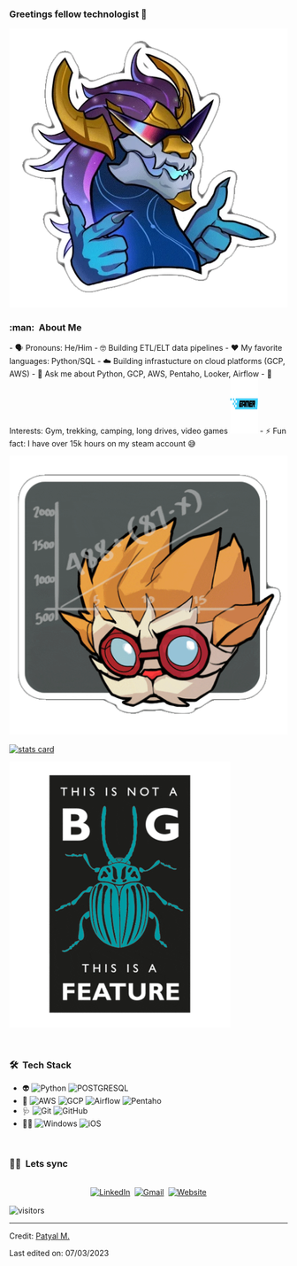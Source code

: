 ### Greetings fellow technologist 👋

![](https://github.com/tix0/tix0/blob/master/auri.png)

<h3> :man: &nbsp;About Me </h3>
- 🗣️ Pronouns: He/Him
- 🤓 Building ETL/ELT data pipelines
- ❤️ My favorite languages: Python/SQL
- ☁️ Building infrastucture on cloud platforms (GCP, AWS)
- 💬 Ask me about Python, GCP, AWS, Pentaho, Looker, Airflow
- 💜 Interests: Gym, trekking, camping, long drives, video games <img height="100px" width="50px" src="https://github.com/tix0/tix0/blob/master/gamer.png"/>
- ⚡ Fun fact: I have over 15k hours on my steam account 😅
<br/>

![](https://github.com/tix0/tix0/blob/master/heim.png)

<p>
<a align= "center" href="https://github.com/tix0">
  <img alt= "stats card" height="270px" width="400" src="https://github-readme-stats.vercel.app/api?username=tix0&theme=dracula&show_icons=true&count_private=true" />
</a>

</p>
<img src="https://github.com/tix0/tix0/blob/master/bug.png"></img>
<p>
<br>

<h3> 🛠 &nbsp;Tech Stack</h3>

- :alien:
  ![Python](https://img.shields.io/badge/Python-14354C?style=for-the-badge&logo=python&logoColor=white)
  ![POSTGRESQL](https://img.shields.io/badge/PostgreSQL-316192?style=for-the-badge&logo=postgresql&logoColor=white)
- :bricks:
  ![AWS](https://img.shields.io/badge/AWS-323330?style=for-the-badge&logo=amazonaws&logoColor=F7DF1E)
  ![GCP](https://img.shields.io/badge/GCP-239120?&style=for-the-badge&logo=googlecloud&logoColor=white)
  ![Airflow](https://img.shields.io/badge/Airflow-323330?style=for-the-badge&logo=apacheairflow&logoColor=white)
  ![Pentaho](https://img.shields.io/badge/Pentaho-323330?style=for-the-badge&logoColor=white)
- :stethoscope:
  ![Git](https://img.shields.io/badge/Git-F05032?style=for-the-badge&logo=git&logoColor=white)
  ![GitHub](https://img.shields.io/badge/GitHub-100000?style=for-the-badge&logo=github&logoColor=white)
- :technologist:
  ![Windows](https://img.shields.io/badge/Windows-0078D6?style=for-the-badge&logo=windows&logoColor=white)
  ![iOS](https://img.shields.io/badge/iOS-000000?style=for-the-badge&logo=ios&logoColor=white)

<br/>

<h3> 🤝🏻 &nbsp;Lets sync </h3>
<p align="center">
<br>
<a href="https://www.linkedin.com/in/manveerpatyal/"><img src="https://img.shields.io/badge/linkedin-%230077B5.svg?&style=for-the-badge&logo=linkedin&logoColor=white" alt="LinkedIn" /></a>&nbsp;
<a href="mailto:manveer.patyal@gmail.com?subject=Hello"><img src="https://img.shields.io/badge/gmail-%23D14836.svg?&style=for-the-badge&logo=gmail&logoColor=white" alt="Gmail"/></a>&nbsp;
<a href="https://manbirpatial.wixsite.com/manveer-patyal"><img alt="Website" src="https://img.shields.io/website?style=for-the-badge&up_message=portfolio&url=https://manbirpatial.wixsite.com/manveer-patyal"></a>
</p>

<p>
    <img align="center" alt="visitors" src="https://gpvc.arturio.dev/tix0"/>
</p>

-----
Credit: [Patyal M.](https://github.com/tix0)

Last edited on: 07/03/2023
